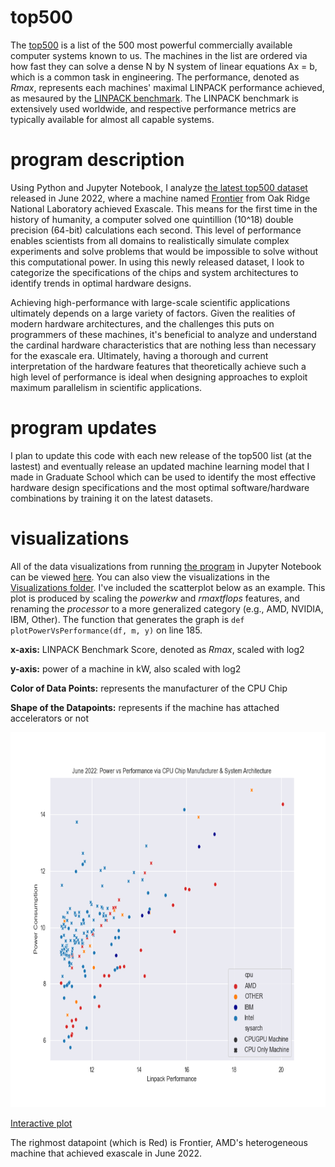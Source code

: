 # top500
The [top500](https://www.top500.org/project/top500_description/) is a list of the 500 most powerful commercially available computer systems known to us. 
The machines in the list are ordered via how fast they can solve a dense N by N system of linear equations Ax = b, which is a common task in engineering.
The performance, denoted as *Rmax*, represents each machines' maximal LINPACK performance achieved, as mesaured by the [LINPACK benchmark](http://www.netlib.org/utk/people/JackDongarra/PAPERS/hpl.pdf). The LINPACK benchmark is extensively used worldwide, and respective performance metrics are typically available for almost all capable systems.


# program description 
Using Python and Jupyter Notebook, I analyze [the latest top500 dataset](https://www.top500.org/lists/top500/2022/06/) released in June 2022, where a machine named [Frontier](https://www.olcf.ornl.gov/frontier/) from Oak Ridge National Laboratory achieved Exascale. This means for the first time in the history of humanity, 
a computer solved one quintillion (10^18) double precision (64-bit) calculations each second. This level of performance enables scientists from all domains to 
realistically simulate complex experiments and solve problems that would be impossible to solve without this computational power. In using this newly released dataset, I look to categorize the specifications of the chips and system architectures to identify trends in optimal hardware designs. 

Achieving high-performance with large-scale scientific applications ultimately depends on a large variety of factors. Given the realities of modern hardware architectures, and the challenges this puts on programmers of these machines, it's beneficial to analyze and understand the cardinal hardware characteristics that are nothing less than necessary for the exascale era. Ultimately, having a thorough and current interpretation of the hardware features that theoretically achieve such a high level of performance is ideal when designing approaches to exploit maximum parallelism in scientific applications. 

# program updates
I plan to update this code with each new release of the top500 list (at the lastest) and eventually release an updated machine learning model that I made in Graduate School which can be used to identify the most effective hardware design specifications and the most optimal software/hardware combinations by training it on the latest datasets. 

# visualizations
All of the data visualizations from running [the program](https://github.com/tommygorham/top500/blob/main/top500analysis.py) in Jupyter Notebook can be viewed [here](https://github.com/tommygorham/top500/blob/main/top500_notebook.ipynb). You can also view the visualizations in the [Visualizations folder](https://github.com/tommygorham/top500/tree/main/Visualizations).
I've included the scatterplot below as an example. This plot is produced by scaling the *powerkw* and *rmaxtflops* features, and renaming the *processor* to a more generalized category (e.g., AMD, NVIDIA, IBM, Other). The function that generates the graph is `def plotPowerVsPerformance(df, m, y)` on line 185.

**x-axis:** LINPACK Benchmark Score, denoted as *Rmax*, scaled with log2

**y-axis:** power of a machine in kW, also scaled with log2

**Color of Data Points:** represents the manufacturer of the CPU Chip

**Shape of the Datapoints:** represents if the machine has attached accelerators or not


<p align="center">
<img src="https://github.com/tommygorham/top500/blob/main/Visualizations/June2022powervperformance_cpu_and_arch.png" height="600px"  />
</p> 

[Interactive plot](https://github.com/tommygorham/top500/blob/main/Visualizations/InteractiveMachineInfo.html) 

The righmost datapoint (which is Red) is Frontier, AMD's heterogeneous machine that achieved exascale in June 2022. 
